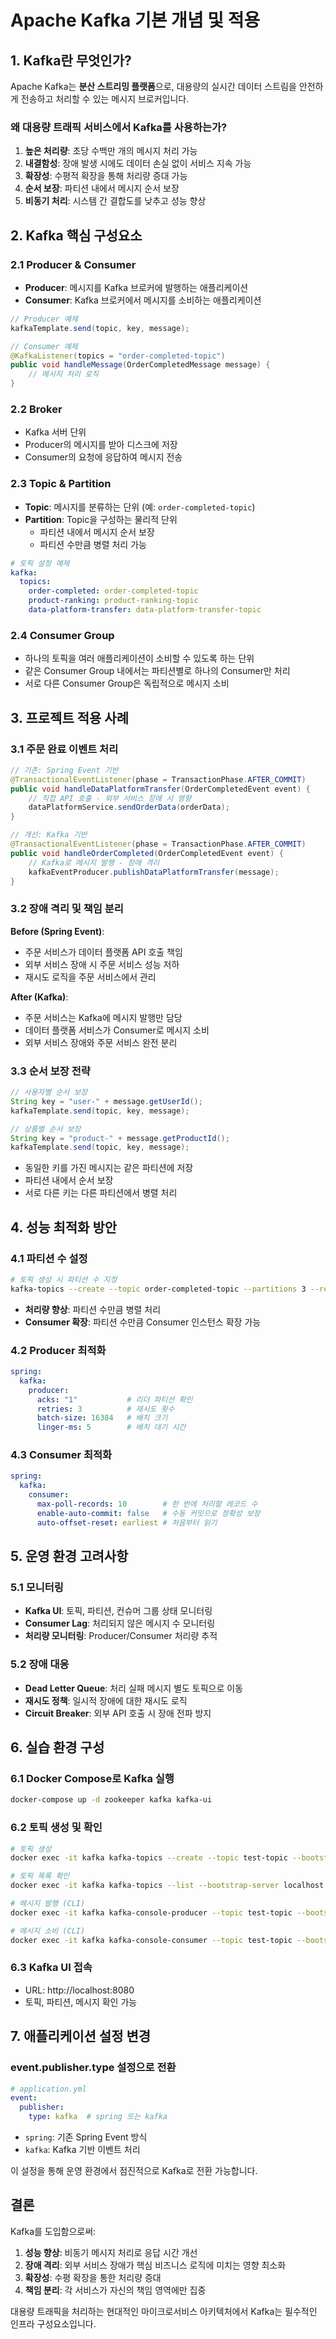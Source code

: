 # Apache Kafka 기본 개념 및 적용

## 1. Kafka란 무엇인가?

Apache Kafka는 **분산 스트리밍 플랫폼**으로, 대용량의 실시간 데이터 스트림을 안전하게 전송하고 처리할 수 있는 메시지 브로커입니다.

### 왜 대용량 트래픽 서비스에서 Kafka를 사용하는가?

1. **높은 처리량**: 초당 수백만 개의 메시지 처리 가능
2. **내결함성**: 장애 발생 시에도 데이터 손실 없이 서비스 지속 가능
3. **확장성**: 수평적 확장을 통해 처리량 증대 가능
4. **순서 보장**: 파티션 내에서 메시지 순서 보장
5. **비동기 처리**: 시스템 간 결합도를 낮추고 성능 향상

## 2. Kafka 핵심 구성요소

### 2.1 Producer & Consumer

- **Producer**: 메시지를 Kafka 브로커에 발행하는 애플리케이션
- **Consumer**: Kafka 브로커에서 메시지를 소비하는 애플리케이션

```java
// Producer 예제
kafkaTemplate.send(topic, key, message);

// Consumer 예제
@KafkaListener(topics = "order-completed-topic")
public void handleMessage(OrderCompletedMessage message) {
    // 메시지 처리 로직
}
```

### 2.2 Broker

- Kafka 서버 단위
- Producer의 메시지를 받아 디스크에 저장
- Consumer의 요청에 응답하여 메시지 전송

### 2.3 Topic & Partition

- **Topic**: 메시지를 분류하는 단위 (예: `order-completed-topic`)
- **Partition**: Topic을 구성하는 물리적 단위
  - 파티션 내에서 메시지 순서 보장
  - 파티션 수만큼 병렬 처리 가능

```yaml
# 토픽 설정 예제
kafka:
  topics:
    order-completed: order-completed-topic
    product-ranking: product-ranking-topic
    data-platform-transfer: data-platform-transfer-topic
```

### 2.4 Consumer Group

- 하나의 토픽을 여러 애플리케이션이 소비할 수 있도록 하는 단위
- 같은 Consumer Group 내에서는 파티션별로 하나의 Consumer만 처리
- 서로 다른 Consumer Group은 독립적으로 메시지 소비

## 3. 프로젝트 적용 사례

### 3.1 주문 완료 이벤트 처리

```java
// 기존: Spring Event 기반
@TransactionalEventListener(phase = TransactionPhase.AFTER_COMMIT)
public void handleDataPlatformTransfer(OrderCompletedEvent event) {
    // 직접 API 호출 - 외부 서비스 장애 시 영향
    dataPlatformService.sendOrderData(orderData);
}

// 개선: Kafka 기반
@TransactionalEventListener(phase = TransactionPhase.AFTER_COMMIT)
public void handleOrderCompleted(OrderCompletedEvent event) {
    // Kafka로 메시지 발행 - 장애 격리
    kafkaEventProducer.publishDataPlatformTransfer(message);
}
```

### 3.2 장애 격리 및 책임 분리

**Before (Spring Event)**:
- 주문 서비스가 데이터 플랫폼 API 호출 책임
- 외부 서비스 장애 시 주문 서비스 성능 저하
- 재시도 로직을 주문 서비스에서 관리

**After (Kafka)**:
- 주문 서비스는 Kafka에 메시지 발행만 담당
- 데이터 플랫폼 서비스가 Consumer로 메시지 소비
- 외부 서비스 장애와 주문 서비스 완전 분리

### 3.3 순서 보장 전략

```java
// 사용자별 순서 보장
String key = "user-" + message.getUserId();
kafkaTemplate.send(topic, key, message);

// 상품별 순서 보장
String key = "product-" + message.getProductId();
kafkaTemplate.send(topic, key, message);
```

- 동일한 키를 가진 메시지는 같은 파티션에 저장
- 파티션 내에서 순서 보장
- 서로 다른 키는 다른 파티션에서 병렬 처리

## 4. 성능 최적화 방안

### 4.1 파티션 수 설정

```bash
# 토픽 생성 시 파티션 수 지정
kafka-topics --create --topic order-completed-topic --partitions 3 --replication-factor 1
```

- **처리량 향상**: 파티션 수만큼 병렬 처리
- **Consumer 확장**: 파티션 수만큼 Consumer 인스턴스 확장 가능

### 4.2 Producer 최적화

```yaml
spring:
  kafka:
    producer:
      acks: "1"           # 리더 파티션 확인
      retries: 3          # 재시도 횟수
      batch-size: 16384   # 배치 크기
      linger-ms: 5        # 배치 대기 시간
```

### 4.3 Consumer 최적화

```yaml
spring:
  kafka:
    consumer:
      max-poll-records: 10        # 한 번에 처리할 레코드 수
      enable-auto-commit: false   # 수동 커밋으로 정확성 보장
      auto-offset-reset: earliest # 처음부터 읽기
```

## 5. 운영 환경 고려사항

### 5.1 모니터링

- **Kafka UI**: 토픽, 파티션, 컨슈머 그룹 상태 모니터링
- **Consumer Lag**: 처리되지 않은 메시지 수 모니터링
- **처리량 모니터링**: Producer/Consumer 처리량 추적

### 5.2 장애 대응

- **Dead Letter Queue**: 처리 실패 메시지 별도 토픽으로 이동
- **재시도 정책**: 일시적 장애에 대한 재시도 로직
- **Circuit Breaker**: 외부 API 호출 시 장애 전파 방지

## 6. 실습 환경 구성

### 6.1 Docker Compose로 Kafka 실행

```bash
docker-compose up -d zookeeper kafka kafka-ui
```

### 6.2 토픽 생성 및 확인

```bash
# 토픽 생성
docker exec -it kafka kafka-topics --create --topic test-topic --bootstrap-server localhost:9092 --partitions 3 --replication-factor 1

# 토픽 목록 확인
docker exec -it kafka kafka-topics --list --bootstrap-server localhost:9092

# 메시지 발행 (CLI)
docker exec -it kafka kafka-console-producer --topic test-topic --bootstrap-server localhost:9092

# 메시지 소비 (CLI)
docker exec -it kafka kafka-console-consumer --topic test-topic --bootstrap-server localhost:9092 --from-beginning
```

### 6.3 Kafka UI 접속

- URL: http://localhost:8080
- 토픽, 파티션, 메시지 확인 가능

## 7. 애플리케이션 설정 변경

### event.publisher.type 설정으로 전환

```yaml
# application.yml
event:
  publisher:
    type: kafka  # spring 또는 kafka
```

- `spring`: 기존 Spring Event 방식
- `kafka`: Kafka 기반 이벤트 처리

이 설정을 통해 운영 환경에서 점진적으로 Kafka로 전환 가능합니다.

## 결론

Kafka를 도입함으로써:
1. **성능 향상**: 비동기 메시지 처리로 응답 시간 개선
2. **장애 격리**: 외부 서비스 장애가 핵심 비즈니스 로직에 미치는 영향 최소화
3. **확장성**: 수평 확장을 통한 처리량 증대
4. **책임 분리**: 각 서비스가 자신의 책임 영역에만 집중

대용량 트래픽을 처리하는 현대적인 마이크로서비스 아키텍처에서 Kafka는 필수적인 인프라 구성요소입니다.